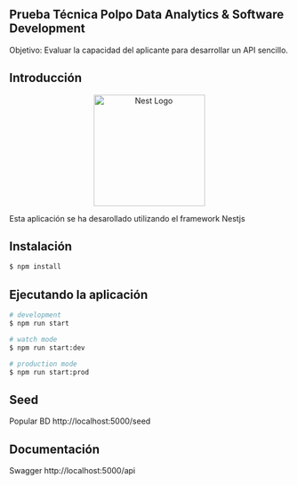## Prueba Técnica Polpo Data Analytics & Software Development

Objetivo: Evaluar la capacidad del aplicante para desarrollar un API sencillo.

## Introducción
<p align="center">
  <a href="http://nestjs.com/" target="blank"><img src="https://nestjs.com/img/logo-small.svg" width="200" alt="Nest Logo" /></a>
</p>
Esta aplicación se ha desarollado utilizando el framework Nestjs

## Instalación

```bash
$ npm install
```

## Ejecutando la aplicación

```bash
# development
$ npm run start

# watch mode
$ npm run start:dev

# production mode
$ npm run start:prod
```
## Seed
Popular BD
http://localhost:5000/seed

## Documentación
Swagger
http://localhost:5000/api